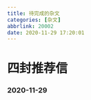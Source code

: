 ```yaml
---
title: 待完成的杂文
categories: [杂文]
abbrlink: 20002
date: 2020-11-29 17:20:01
---
```


# 四封推荐信

### 2020-11-29

